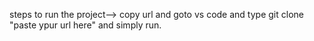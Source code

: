 steps to run the project-->
copy url and goto vs code and type git clone "paste ypur url here" and simply run.

